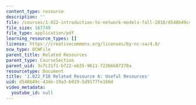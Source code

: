 ```yaml
---
content_type: resource
description: ''
file: /courses/1-022-introduction-to-network-models-fall-2018/d548b49c43de19a3b9195d9177fe166d_MIT1_022F18_RelatedResource6.pdf
file_size: 167749
file_type: application/pdf
learning_resource_types: []
license: https://creativecommons.org/licenses/by-nc-sa/4.0/
ocw_type: OCWFile
parent_title: Related Resources
parent_type: CourseSection
parent_uid: 3c7c31f1-b722-eb35-9611-72366b87270a
resourcetype: Document
title: '1.022_F18 Related Resource 6: Useful Resources'
uid: d548b49c-43de-19a3-b919-5d9177fe166d
video_metadata:
  youtube_id: null
---
```

